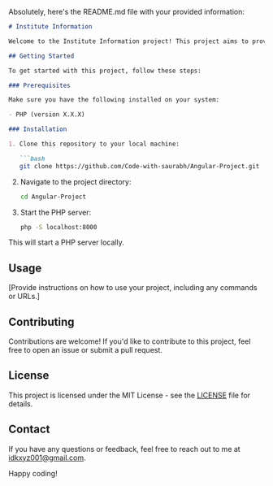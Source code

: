 Absolutely, here's the README.md file with your provided information:

```markdown
# Institute Information

Welcome to the Institute Information project! This project aims to provide [briefly describe what your project does or its purpose].

## Getting Started

To get started with this project, follow these steps:

### Prerequisites

Make sure you have the following installed on your system:

- PHP (version X.X.X)

### Installation

1. Clone this repository to your local machine:

   ```bash
   git clone https://github.com/Code-with-saurabh/Angular-Project.git
   ```

2. Navigate to the project directory:

   ```bash
   cd Angular-Project
   ```

3. Start the PHP server:

   ```bash
   php -S localhost:8000
   ```

This will start a PHP server locally.

## Usage

[Provide instructions on how to use your project, including any commands or URLs.]

## Contributing

Contributions are welcome! If you'd like to contribute to this project, feel free to open an issue or submit a pull request.

## License

This project is licensed under the MIT License - see the [LICENSE](LICENSE) file for details.

## Contact

If you have any questions or feedback, feel free to reach out to me at idkxyz001@gmail.com.

Happy coding!
```
 